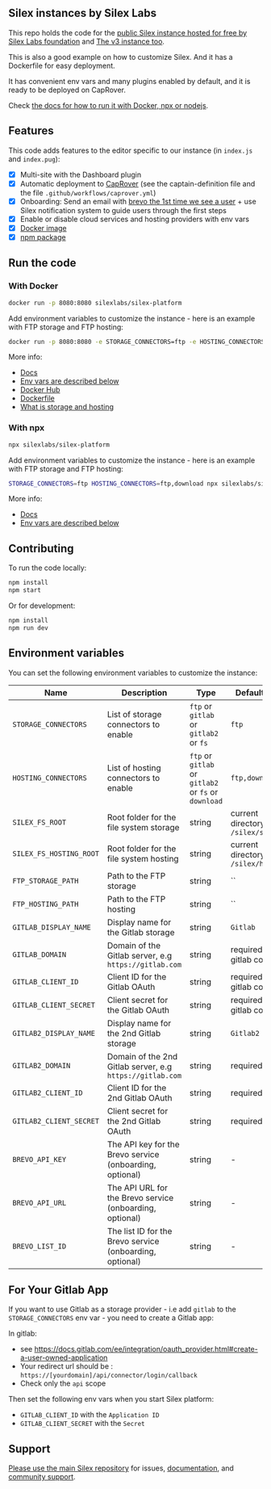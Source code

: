 ## Silex instances by Silex Labs

This repo holds the code for the [public Silex instance hosted for free by Silex Labs foundation](https://editor.silex.me) and [The v3 instance too](https://v3.silex.me).

This is also a good example on how to customize Silex. And it has a Dockerfile for easy deployment.

It has convenient env vars and many plugins enabled by default, and it is ready to be deployed on CapRover.

Check [the docs for how to run it with Docker, npx or nodejs](https://docs.silex.me/en/dev/run).

## Features

This code adds features to the editor specific to our instance (in `index.js` and `index.pug`):

* [x] Multi-site with the Dashboard plugin
* [x] Automatic deployment to [CapRover](https://caprover.com/) (see the captain-definition file and the file `.github/workflows/caprover.yml`)
* [x] Onboarding: Send an email with [brevo the 1st time we see a user](https://brevo.co/) + use Silex notification system to guide users through the first steps
* [x] Enable or disable cloud services and hosting providers with env vars
* [x] [Docker image](https://hub.docker.com/r/silexlabs/silex-platform)
* [x] [npm package](https://www.npmjs.com/package/silexlabs/silex-platform)

## Run the code

### With Docker

```bash
docker run -p 8080:8080 silexlabs/silex-platform
```

Add environment variables to customize the instance - here is an example with FTP storage and FTP hosting:

```bash
docker run -p 8080:8080 -e STORAGE_CONNECTORS=ftp -e HOSTING_CONNECTORS=ftp,download silexlabs/silex-platform
```

More info:

* [Docs](https://docs.silex.me/en/dev/run)
* [Env vars are described below](#environment-variables)
* [Docker Hub](https://hub.docker.com/r/silexlabs/silex-platform)
* [Dockerfile](Dockerfile)
* [What is storage and hosting](https://docs.silex.me/en/dev/connect)

### With npx

```bash
npx silexlabs/silex-platform
```

Add environment variables to customize the instance - here is an example with FTP storage and FTP hosting:

```bash
STORAGE_CONNECTORS=ftp HOSTING_CONNECTORS=ftp,download npx silexlabs/silex-platform
```

More info:

* [Docs](https://docs.silex.me/en/dev/run)
* [Env vars are described below](#environment-variables)

## Contributing

To run the code locally:

```bash
npm install
npm start
```

Or for development:

```bash
npm install
npm run dev
```

## Environment variables

You can set the following environment variables to customize the instance:

| Name | Description | Type | Default value |
|------|-------------| ---- |---------------|
| `STORAGE_CONNECTORS` | List of storage connectors to enable | `ftp` or `gitlab` or `gitlab2` or `fs` | `ftp` |
| `HOSTING_CONNECTORS` | List of hosting connectors to enable | `ftp` or `gitlab` or `gitlab2` or `fs` or `download` | `ftp,download` |
| `SILEX_FS_ROOT` | Root folder for the file system storage | string | current directory + `/silex/storage/` |
| `SILEX_FS_HOSTING_ROOT` | Root folder for the file system hosting | string | current directory + `/silex/hosting/` |
| `FTP_STORAGE_PATH` | Path to the FTP storage | string | `` |
| `FTP_HOSTING_PATH` | Path to the FTP hosting | string | `` |
| `GITLAB_DISPLAY_NAME` | Display name for the Gitlab storage | string | `Gitlab` |
| `GITLAB_DOMAIN` | Domain of the Gitlab server, e.g `https://gitlab.com` | string | required with gitlab connector |
| `GITLAB_CLIENT_ID` | Client ID for the Gitlab OAuth | string | required with gitlab connector |
| `GITLAB_CLIENT_SECRET` | Client secret for the Gitlab OAuth | string | required with gitlab connector |
| `GITLAB2_DISPLAY_NAME` | Display name for the 2nd Gitlab storage | string | `Gitlab2` |
| `GITLAB2_DOMAIN` | Domain of the 2nd Gitlab server, e.g `https://gitlab.com` | string | required |
| `GITLAB2_CLIENT_ID` | Client ID for the 2nd Gitlab OAuth | string | required |
| `GITLAB2_CLIENT_SECRET` | Client secret for the 2nd Gitlab OAuth | string | required |
| `BREVO_API_KEY` | The API key for the Brevo service (onboarding, optional) | string | - |
| `BREVO_API_URL` | The API URL for the Brevo service (onboarding, optional) | string | - |
| `BREVO_LIST_ID` | The list ID for the Brevo service (onboarding, optional) | string | - |


## For Your Gitlab App 

If you want to use Gitlab as a storage provider - i.e add `gitlab` to the `STORAGE_CONNECTORS` env var - you need to create a Gitlab app:

In gitlab:

- see https://docs.gitlab.com/ee/integration/oauth_provider.html#create-a-user-owned-application
- Your redirect url should be : `https://[yourdomain]/api/connector/login/callback`
- Check only the `api` scope

Then set the following env vars when you start Silex platform:

- `GITLAB_CLIENT_ID` with the `Application ID`
- `GITLAB_CLIENT_SECRET` with the `Secret`

## Support

[Please use the main Silex repository](https://github.com/silexlabs/Silex/) for issues, [documentation](https://docs.silex.me/), and [community support](https://community.silex.me/).
